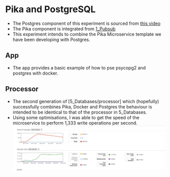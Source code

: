 # Pika and PostgreSQL
- The Postgres component of this experiment is sourced from [this video](https://www.youtube.com/watch?v=nlk0QlPdbcY)
- The Pika component is integrated from [1_Pubsub](../1_Pubsub)
- This experiment intends to combine the Pika Microservice template we have been developing with Postgres.

## App
- The app provides a basic example of how to pse psycopg2 and postgres with docker.

## Processor
- The second generation of [5_Databases/processor] which (hopefully) successfully combines Pika, Docker and Postgres the behaviour is intended to be identical to that of the processor in 5_Databases.
- Using some optimisations, I was able to get the speed of the microservice to perform 1,333 write operations per second.
![](./Microservice_Performance.png)